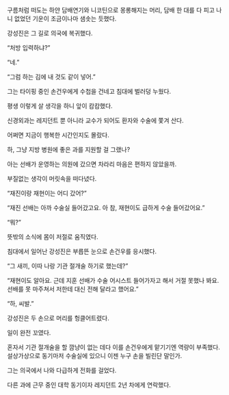 구름처럼 떠도는 하얀 담배연기와 니코틴으로 몽롱해지는 머리, 담배 한 대를 다 피고 나니 없었던 기운이 조금이나마 샘솟는 듯했다.

강성진은 그 길로 의국에 복귀했다.

“처방 입력하냐?”

“네.”

“그럼 하는 김에 내 것도 같이 넣어.”

그는 타이핑 중인 손건우에게 수첩을 건네고 침대에 벌러덩 누웠다.

평생 이렇게 살 생각을 하니 앞이 캄캄했다.

신경외과는 레지던트 뿐 아니라 교수가 되어도 환자와 수술에 쫓겨 산다.

어쩌면 지금이 행복한 시간인지도 몰랐다.

하, 그냥 지방 병원에 좋은 과를 지원할 걸 그랬나?

아는 선배가 운영하는 의원에 갔으면 차라리 마음은 편하지 않았을까.

부질없는 생각이 머릿속을 떠다녔다.

“재진이랑 재현이는 어디 갔어?”

“재진 선배는 아까 수술실 들어갔고요. 아 참, 재현이도 급하게 수술 들어갔어요.”

“뭐?”

뜻밖의 소식에 몸이 저절로 움직였다.

침대에서 일어난 강성진은 부릅뜬 눈으로 손건우를 응시했다.

“그 새끼, 이따 나랑 기관 절개술 하기로 했는데?”

“재현이도 알아요. 근데 지훈 선배가 수술 어시스트 들어가자고 해서 거절 못했나 봐요. 선배를 못 마주쳐서 저한테 대신 전해 달라고 했어요.”

“하, 씨발.”

강성진은 두 손으로 머리를 헝클어트렸다.

일이 완전 꼬였다.

혼자서 기관 절개술을 할 깜냥이 없는 데다 이를 손건우에게 맡기기엔 역량이 부족했다. 설상가상으로 동기마저 수술실에 있으니 이젠 누구 손을 빌린단 말인가.

그는 의국에서 나와 다급하게 전화를 걸었다.

다른 과에 근무 중인 대학 동기이자 레지던트 2년 차에게 연락했다.